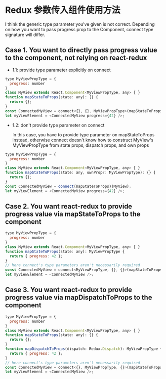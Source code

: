 # Redux 参数传入组件使用方法

I think the generic type parameter you've given is not correct. Depending on how you want to pass progress prop to the Component, connect type signature will differ.

## Case 1. You want to directly pass progress value to the component, not relying on react-redux

- 1.1: provide type parameter explicitly on connect

```javascript
type MyViewPropType = {
  progress: number
}
class MyView extends React.Component<MyViewPropType, any> { }
function mapStateToProps(state: any): {} {
  return {};
}
const ConnectedMyView = connect<{}, {}, MyViewPropType>(mapStateToProps)(MyView);
let myViewElement = <ConnectedMyView progress={42} />;
```

- 1.2: don't provide type parameter on connect

    In this case, you have to provide type parameter on mapStateToProps instead, otherwise connect doesn't know how to construct MyView's MyViewPropType from state props, dispatch props, and own props

```javascript
type MyViewPropType = {
  progress: number
}
class MyView extends React.Component<MyViewPropType, any> { }
function mapStateToProps(state: any, ownProp?: MyViewPropType): {} {
  return {};
}
const ConnectedMyView = connect(mapStateToProps)(MyView);
let myViewElement = <ConnectedMyView progress={42} />;
```

## Case 2. You want react-redux to provide progress value via mapStateToProps to the component

```javascript
type MyViewPropType = {
  progress: number
}
class MyView extends React.Component<MyViewPropType, any> { }
function mapStateToProps(state: any): MyViewPropType {
  return { progress: 42 };
}
// here connect's type parameters aren't necessarily required
const ConnectedMyView = connect<MyViewPropType, {}, {}>(mapStateToProps)(MyView);
let myViewElement = <ConnectedMyView />;
```

## Case 3. You want react-redux to provide progress value via mapDispatchToProps to the component

```javascript
type MyViewPropType = {
  progress: number
}
class MyView extends React.Component<MyViewPropType, any> { }
function mapStateToProps(state: any): {} {
  return {};
}
function mapDispatchToProps(dispatch: Redux.Dispatch): MyViewPropType {
  return { progress: 42 };
}
// here connect's type parameters aren't necessarily required
const ConnectedMyView = connect<{}, MyViewPropType, {}>(mapStateToProps, mapDispatchToProps)(MyView);
let myViewElement = <ConnectedMyView />;
```